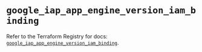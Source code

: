 # `google_iap_app_engine_version_iam_binding`

Refer to the Terraform Registry for docs: [`google_iap_app_engine_version_iam_binding`](https://registry.terraform.io/providers/hashicorp/google-beta/5.43.0/docs/resources/google_iap_app_engine_version_iam_binding).
